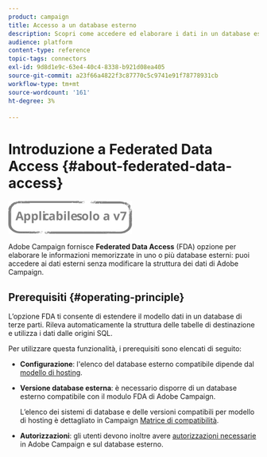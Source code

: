 ```yaml
---
product: campaign
title: Accesso a un database esterno
description: Scopri come accedere ed elaborare i dati in un database esterno
audience: platform
content-type: reference
topic-tags: connectors
exl-id: 9d8d1e9c-63e4-40c4-8338-b921d08ea405
source-git-commit: a23f66a4822f3c87770c5c9741e91f78778931cb
workflow-type: tm+mt
source-wordcount: '161'
ht-degree: 3%

---
```


# Introduzione a Federated Data Access {#about-federated-data-access}

![](../../assets/v7-only.svg)

Adobe Campaign fornisce **Federated Data Access** (FDA) opzione per elaborare le informazioni memorizzate in uno o più database esterni: puoi accedere ai dati esterni senza modificare la struttura dei dati di Adobe Campaign.

## Prerequisiti {#operating-principle}

L’opzione FDA ti consente di estendere il modello dati in un database di terze parti. Rileva automaticamente la struttura delle tabelle di destinazione e utilizza i dati dalle origini SQL.

Per utilizzare questa funzionalità, i prerequisiti sono elencati di seguito:

* **Configurazione**: l&#39;elenco del database esterno compatibile dipende dal [modello di hosting](../../installation/using/hosting-models.md).
* **Versione database esterna**: è necessario disporre di un database esterno compatibile con il modulo FDA di Adobe Campaign.

   L’elenco dei sistemi di database e delle versioni compatibili per modello di hosting è dettagliato in Campaign [Matrice di compatibilità](../../rn/using/compatibility-matrix.md#FederatedDataAccessFDA).

* **Autorizzazioni**: gli utenti devono inoltre avere [autorizzazioni necessarie](../../installation/using/remote-database-access-rights.md) in Adobe Campaign e sul database esterno.

